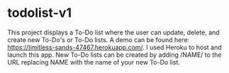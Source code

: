# todolist-v1
This project displays a To-Do list where the user can update, delete, and create new To-Do's or To-Do lists. A demo can be found here: https://limitless-sands-47467.herokuapp.com/. I used Heroku to host and launch this app. New To-Do lists can be created by adding /NAME/ to the URL replacing NAME with the name of your new To-Do list.
